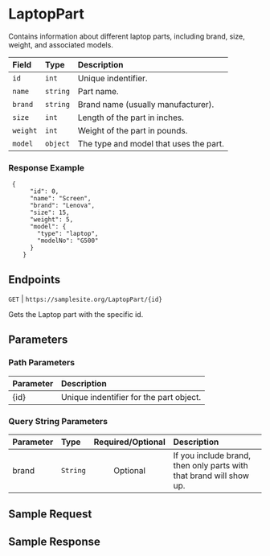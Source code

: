 # LaptopPart

Contains information about different laptop parts, including brand, size, weight, and associated models.

| Field | Type | Description |
| :--- | :--- | :--- |
| `id` | `int` | Unique indentifier. |
| `name` | `string` | Part name. |
| `brand` | `string` | Brand name (usually manufacturer). |
| `size` | `int` | Length of the part in inches. |
| `weight` | `int` | Weight of the part in pounds. |
| `model` | `object` | The type and model that uses the part. |

### Response Example
```
 {
      "id": 0,
      "name": "Screen",
      "brand": "Lenova",
      "size": 15,
      "weight": 5,
      "model": {
        "type": "laptop",
        "modelNo": "G500"
      }
    }
```

## Endpoints
`GET` | `https://samplesite.org/LaptopPart/{id}` 

Gets the Laptop part with the specific id.

[//]: # (Comment - alternatively, could list just LaptopPart/{id})

## Parameters

### Path Parameters

| Parameter | Description |
| :--- | :--- |
| {id} | Unique indentifier for the part object. |

### Query String Parameters

| Parameter | Type | Required/Optional | Description |
| :--- | :--- | :---: | :--- |
| brand | `String` | Optional | If you include brand, then only parts with that brand will show up. |

## Sample Request

## Sample Response


